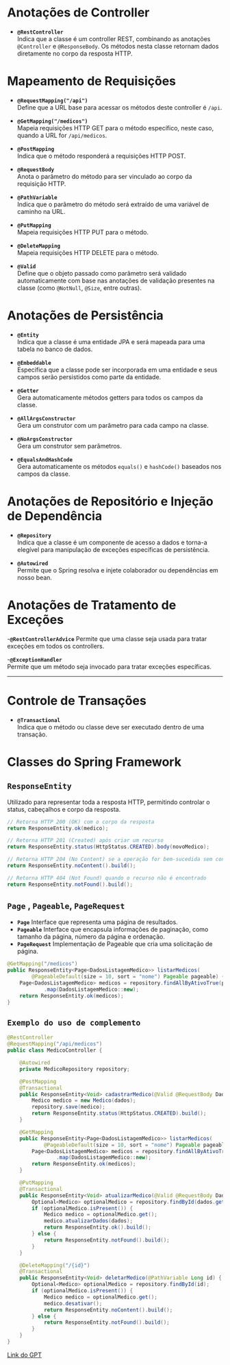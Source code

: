 # Anotações de Controller

- **`@RestController`**  
  Indica que a classe é um controller REST, combinando as anotações `@Controller` e `@ResponseBody`. 
Os métodos nesta classe retornam dados diretamente no corpo da resposta HTTP.

# Mapeamento de Requisições

- **`@RequestMapping("/api")`**  
  Define que a URL base para acessar os métodos deste controller é `/api`.

- **`@GetMapping("/medicos")`**  
  Mapeia requisições HTTP GET para o método específico, neste caso, quando a URL for `/api/medicos`.

- **`@PostMapping`**  
  Indica que o método responderá a requisições HTTP POST.

- **`@RequestBody`**  
  Anota o parâmetro do método para ser vinculado ao corpo da requisição HTTP.

- **`@PathVariable`**  
  Indica que o parâmetro do método será extraído de uma variável de caminho na URL.

- **`@PutMapping`**  
  Mapeia requisições HTTP PUT para o método.

- **`@DeleteMapping`**  
  Mapeia requisições HTTP DELETE para o método.

- **`@Valid`**  
  Define que o objeto passado como parâmetro será validado automaticamente com base nas anotações de validação presentes na classe (como `@NotNull`, `@Size`, entre outras).

# Anotações de Persistência

- **`@Entity`**  
  Indica que a classe é uma entidade JPA e será mapeada para uma tabela no banco de dados.

- **`@Embeddable`**  
  Especifica que a classe pode ser incorporada em uma entidade e seus campos serão persistidos como parte da entidade.

- **`@Getter`**  
  Gera automaticamente métodos getters para todos os campos da classe.

- **`@AllArgsConstructor`**  
  Gera um construtor com um parâmetro para cada campo na classe.

- **`@NoArgsConstructor`**  
  Gera um construtor sem parâmetros.

- **`@EqualsAndHashCode`**  
  Gera automaticamente os métodos `equals()` e `hashCode()` baseados nos campos da classe.

# Anotações de Repositório e Injeção de Dependência

- **`@Repository`**  
  Indica que a classe é um componente de acesso a dados e torna-a elegível para manipulação de exceções 
específicas de persistência.

- **`@Autowired`**  
  Permite que o Spring resolva e injete colaborador ou dependências em nosso bean.

# Anotações de Tratamento de Exceções
-**`@RestControllerAdvice`**
Permite que uma classe seja usada para tratar exceções em todos os controllers.

-**`@ExceptionHandler`**  
Permite que um método seja invocado para tratar exceções específicas.

---

# Controle de Transações

- **`@Transactional`**  
  Indica que o método ou classe deve ser executado dentro de uma transação.
 
# Classes do Spring Framework

## `ResponseEntity`

Utilizado para representar toda a resposta HTTP, permitindo controlar o status, 
cabeçalhos e corpo da resposta.
```java
// Retorna HTTP 200 (OK) com o corpo da resposta
return ResponseEntity.ok(medico);

// Retorna HTTP 201 (Created) após criar um recurso
return ResponseEntity.status(HttpStatus.CREATED).body(novoMedico);

// Retorna HTTP 204 (No Content) se a operação for bem-sucedida sem conteúdo no corpo
return ResponseEntity.noContent().build();

// Retorna HTTP 404 (Not Found) quando o recurso não é encontrado
return ResponseEntity.notFound().build();
```

##  `Page` , `Pageable`, `PageRequest` 
- **`Page`** Interface que representa uma página de resultados.
- **`Pageable`** Interface que encapsula informações de paginação, como tamanho da página,
  número da página e ordenação.
- **`PageRequest`** Implementação de Pageable que cria uma solicitação de página.
```java
@GetMapping("/medicos")
public ResponseEntity<Page<DadosListagemMedico>> listarMedicos(
        @PageableDefault(size = 10, sort = "nome") Pageable pageable) {
    Page<DadosListagemMedico> medicos = repository.findAllByAtivoTrue(pageable)
            .map(DadosListagemMedico::new);
    return ResponseEntity.ok(medicos);
}
```
## `Exemplo do uso de complemento`
```java
@RestController
@RequestMapping("/api/medicos")
public class MedicoController {

    @Autowired
    private MedicoRepository repository;

    @PostMapping
    @Transactional
    public ResponseEntity<Void> cadastrarMedico(@Valid @RequestBody DadosCadastroMedico dados) {
        Medico medico = new Medico(dados);
        repository.save(medico);
        return ResponseEntity.status(HttpStatus.CREATED).build();
    }

    @GetMapping
    public ResponseEntity<Page<DadosListagemMedico>> listarMedicos(
            @PageableDefault(size = 10, sort = "nome") Pageable pageable) {
        Page<DadosListagemMedico> medicos = repository.findAllByAtivoTrue(pageable)
                .map(DadosListagemMedico::new);
        return ResponseEntity.ok(medicos);
    }

    @PutMapping
    @Transactional
    public ResponseEntity<Void> atualizarMedico(@Valid @RequestBody DadosAtualizarMedico dados) {
        Optional<Medico> optionalMedico = repository.findById(dados.getId());
        if (optionalMedico.isPresent()) {
            Medico medico = optionalMedico.get();
            medico.atualizarDados(dados);
            return ResponseEntity.ok().build();
        } else {
            return ResponseEntity.notFound().build();
        }
    }

    @DeleteMapping("/{id}")
    @Transactional
    public ResponseEntity<Void> deletarMedico(@PathVariable Long id) {
        Optional<Medico> optionalMedico = repository.findById(id);
        if (optionalMedico.isPresent()) {
            Medico medico = optionalMedico.get();
            medico.desativar();
            return ResponseEntity.noContent().build();
        } else {
            return ResponseEntity.notFound().build();
        }
    }
}

```

[Link do GPT](https://chatgpt.com/share/6733ed75-8d04-8003-9f45-83d22381da6d)